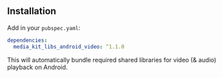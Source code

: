 ## Installation

Add in your `pubspec.yaml`:

```yaml
dependencies:
  media_kit_libs_android_video: ^1.1.0
```

This will automatically bundle required shared libraries for video (& audio) playback on Android.
